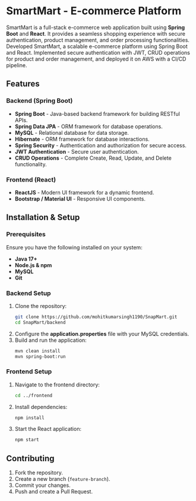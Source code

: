 # SmartMart - E-commerce Platform

SmartMart is a full-stack e-commerce web application built using **Spring Boot** and **React**. It provides a seamless shopping experience with secure authentication, product management, and order processing functionalities. Developed SmartMart, a scalable e-commerce platform using Spring Boot and React. Implemented secure authentication with JWT, CRUD operations for product and order management, and deployed it on AWS with a CI/CD pipeline.

## Features

### Backend (Spring Boot)

- **Spring Boot** - Java-based backend framework for building RESTful APIs.
- **Spring Data JPA** - ORM framework for database operations.
- **MySQL** - Relational database for data storage.
- **Hibernate** - ORM framework for database interactions.
- **Spring Security** - Authentication and authorization for secure access.
- **JWT Authentication** - Secure user authentication.
- **CRUD Operations** - Complete Create, Read, Update, and Delete functionality.

### Frontend (React)

- **ReactJS** - Modern UI framework for a dynamic frontend.
- **Bootstrap / Material UI** - Responsive UI components.

## Installation & Setup

### Prerequisites

Ensure you have the following installed on your system:

- **Java 17+**
- **Node.js & npm**
- **MySQL**
- **Git**

### Backend Setup

1. Clone the repository:
   ```sh
   git clone https://github.com/mohitkumarsingh1190/SnapMart.git
   cd SnapMart/backend
   ```
2. Configure the **application.properties** file with your MySQL credentials.
3. Build and run the application:
   ```sh
   mvn clean install
   mvn spring-boot:run
   ```

### Frontend Setup

1. Navigate to the frontend directory:
   ```sh
   cd ../frontend
   ```
2. Install dependencies:
   ```sh
   npm install
   ```
3. Start the React application:
   ```sh
   npm start
   ```

## Contributing

1. Fork the repository.
2. Create a new branch (`feature-branch`).
3. Commit your changes.
4. Push and create a Pull Request.

